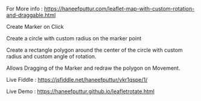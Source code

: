 For  More info : https://haneefputtur.com/leaflet-map-with-custom-rotation-and-draggable.html



Create Marker on Click

Create a circle with custom radius on the marker point

Create a rectangle polygon around the center of the circle with custom radius and custom angle of rotation.

Allows Dragging of the Marker and redraw the polygon on Movement.

Live Fiddle : https://jsfiddle.net/haneefputtur/vkr1qspe/1/

Live Demo : https://haneefputtur.github.io/leafletrotate.html
